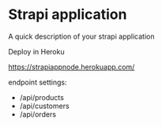 # Strapi application

A quick description of your strapi application

Deploy in Heroku

https://strapiappnode.herokuapp.com/

endpoint settings:
  - /api/products
  - /api/customers
  - /api/orders



